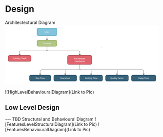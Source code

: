 # Design
 

Architectectural Diagram
![HighLevelStructuralDiagram](https://github.com/pramanikpatel/Analyse_Control_System/blob/main/2_Design/Architectural_Diagram.png)

![HighLevelBehaviouralDiagram](Link to Pic)

## Low Level Design 

--- TBD Structural and Behavioural Diagram
![FeaturesLevelStructuralDiagram](Link to Pic)
![FeaturesBehaviouralDiagram](Link to Pic)
